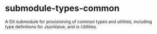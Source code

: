 # submodule-types-common

A Git submodule for provisioning of common types and utilities, including type definitions for JsonValue, and is-Utilities.
